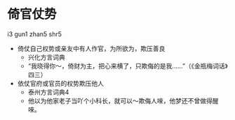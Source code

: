 # 倚官仗势
i3 gun1 zhan5 shr5
+ 倚仗自己权势或亲友中有人作官，为所欲为，欺压善良
  * 兴化方言词典
  - “我晓得你～，倚财为主，把心来横了，只欺侮的是我……”（《金瓶梅词话》四三）
+ 依仗官府或官员的权势欺压他人
  * 泰州方言词典4
  - 他以为他家老子当吖个小科长，就可以～欺侮人唻，他梦还不曾做得醒唻。
